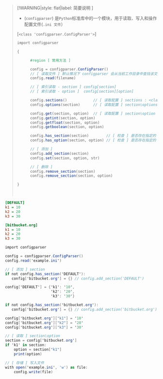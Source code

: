 <br/>

>[!WARNING|style: flat|label: 简要说明 ]
>
>- (`configparser`) 是`Python`标准库中的一个模块，用于读取、写入和操作配置文件(`.ini 文件`）
>
>  [`<class 'configparser.ConfigParser'>`]
>
>```csharp
>import configparser
>
>{
>
>       #region [ 常用方法 ]
>
>       config = configparser.ConfigParser()
>       // [ 读取文件 ] 默认情况下 configparser 会从当前工作目录中查找该文件
>       config.read(filename)
>
>       // [ 索引读取 - section ] config[section]
>       // [ 索引读取 - option ]  config[section][option]
>
>       config.sections()            // [ 读取配置 ] sections : <class 'list'>
>       config.options(section)      // [ 读取配置 ] section\options : <class 'list'>
>
>       config.get(section, option)  // [ 读取配置 ] section\option ( <class 'str'> )
>       config.getint(section, option)   
>       config.getfloat(section, option)   
>       config.getboolean(section, option)   
>
>       config.has_section(section)        // [ 检查 ] 是否存在指定的 section ( <class 'bool'> )
>       config.has_option(section, option) // [ 检查 ] 是否存在指定的 option
>
>       // [ 添加 ] 
>       config.add_section(section)        
>       config.set(section, option, str)
>
>       // [ 删除 ]
>       config.remove_section(section)        
>       config.remove_section(section, option)
>
>}
>
>
>```
>
>
>
><br/>

```ini
[DEFAULT]
k1 = 10
k2 = 20
k3 = 30

[bitbucket.org]
k1 = 10
k2 = 20
k3 = 30


```

```csharp
import configparser

config = configparser.ConfigParser()
config.read('example.ini')

// [ 添加 ] section
if not config.has_section('DEFAULT'):
   config['bitbucket.org'] = {} // config.add_section('DEFAULT')

config['DEFAULT'] = {'k1': '10',
                     'k2': '20',
                     'k3': '30'}

if not config.has_section('bitbucket.org'):
   config['bitbucket.org'] = {} // config.add_section('bitbucket.org')

config['bitbucket.org']["k1"] = '10'
config['bitbucket.org']["k2"] = '20'
config['bitbucket.org']["k3"] = '30'

// [ 读取 ] section\option
section = config['bitbucket.org']
if 'k1' in section:
    option = section["k1"]
    print(option)

// [ 存储 ] 写入文件
with open('example.ini', 'w') as file:
    config.write(file)
        
        
```

